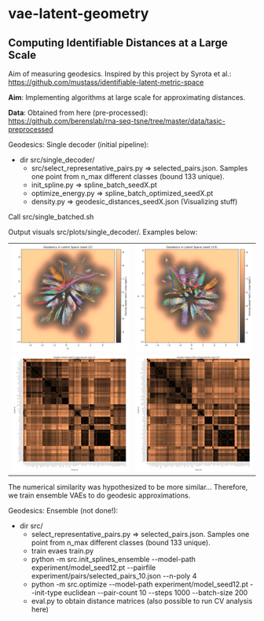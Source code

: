 # vae-latent-geometry

## Computing Identifiable Distances at a Large Scale

Aim of measuring geodesics. Inspired by this project by Syrota et al.: https://github.com/mustass/identifiable-latent-metric-space

**Aim**: Implementing algorithms at large scale for approximating distances. 

**Data**: Obtained from here (pre-processed): https://github.com/berenslab/rna-seq-tsne/tree/master/data/tasic-preprocessed



Geodesics: Single decoder (initial pipeline):
* dir src/single_decoder/ 
    * src/select_representative_pairs.py => selected_pairs.json. Samples one point from n_max different classes (bound 133 unique).
    * init_spline.py => spline_batch_seedX.pt
    * optimize_energy.py => spline_batch_optimized_seedX.pt 
    * density.py => geodesic_distances_seedX.json (Visualizing stuff)

Call src/single_batched.sh

Output visuals src/plots/single_decoder/. Examples below:

<table>
  <tr>
    <td><img src="src/plots/density_illustration_examples12.png" alt="vae12" width="400"/></td>
    <td><img src="src/plots/density_illustration_examples123.png" alt="vae123" width="400"/></td>
  </tr>
  <tr>
    <td><img src="src/plots/geodesic_distance_seed12_p133.png" alt="geo-dist12" width="400"/></td>
    <td><img src="src/plots/geodesic_distance_seed123_p133.png" alt="geo-dist123" width="400"/></td>
  </tr>
</table>

The numerical similarity was hypothesized to be more similar... Therefore, we train ensemble VAEs to do geodesic approximations.

Geodesics: Ensemble (not done!):
* dir src/ 
    * select_representative_pairs.py => selected_pairs.json. Samples one point from n_max different classes (bound 133 unique).
    * train evaes train.py
    * python -m src.init_splines_ensemble --model-path experiment/model_seed12.pt --pairfile experiment/pairs/selected_pairs_10.json --n-poly 4
    * python -m src.optimize   --model-path experiment/model_seed12.pt   --init-type euclidean   --pair-count 10   --steps 1000   --batch-size 200
    * eval.py to obtain distance matrices (also possible to run CV analysis here)
